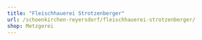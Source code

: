 ```yaml
---
title: "Fleischhauerei Strotzenberger"
url: /schoenkirchen-reyersdorf/fleischhauerei-strotzenberger/
shop: Metzgerei
---
```

